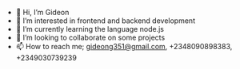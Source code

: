 - 👋 Hi, I’m Gideon 
- 👀 I’m interested in frontend and backend development 
- 🌱 I’m currently learning the language node.js
- 💞️ I’m looking to collaborate on some projects 
- 📫 How to reach me; gideong351@gmail.com, +2348090898383, +2349030739239

<!---
GideonDeon/GideonDeon is a ✨ special ✨ repository because its `README.md` (this file) appears on your GitHub profile.
You can click the Preview link to take a look at your changes.
--->
